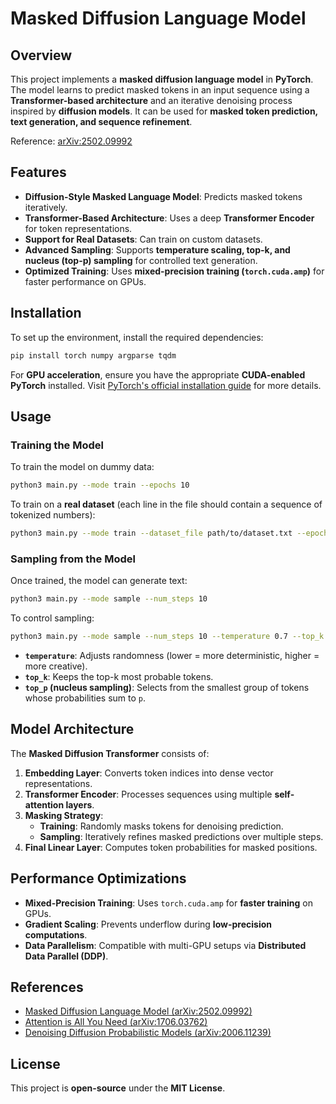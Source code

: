 # Masked Diffusion Language Model

## Overview
This project implements a **masked diffusion language model** in **PyTorch**. The model learns to predict masked tokens in an input sequence using a **Transformer-based architecture** and an iterative denoising process inspired by **diffusion models**. It can be used for **masked token prediction, text generation, and sequence refinement**.

Reference: [arXiv:2502.09992](https://arxiv.org/abs/2502.09992)



## Features
- **Diffusion-Style Masked Language Model**: Predicts masked tokens iteratively.
- **Transformer-Based Architecture**: Uses a deep **Transformer Encoder** for token representations.
- **Support for Real Datasets**: Can train on custom datasets.
- **Advanced Sampling**: Supports **temperature scaling, top-k, and nucleus (top-p) sampling** for controlled text generation.
- **Optimized Training**: Uses **mixed-precision training (`torch.cuda.amp`)** for faster performance on GPUs.



## Installation
To set up the environment, install the required dependencies:
```bash
pip install torch numpy argparse tqdm
```

For **GPU acceleration**, ensure you have the appropriate **CUDA-enabled PyTorch** installed. Visit [PyTorch's official installation guide](https://pytorch.org/get-started/locally/) for more details.



## Usage

### Training the Model
To train the model on dummy data:
```bash
python3 main.py --mode train --epochs 10
```

To train on a **real dataset** (each line in the file should contain a sequence of tokenized numbers):
```bash
python3 main.py --mode train --dataset_file path/to/dataset.txt --epochs 10
```



### Sampling from the Model
Once trained, the model can generate text:
```bash
python3 main.py --mode sample --num_steps 10
```

To control sampling:
```bash
python3 main.py --mode sample --num_steps 10 --temperature 0.7 --top_k 50 --top_p 0.9
```
- **`temperature`**: Adjusts randomness (lower = more deterministic, higher = more creative).
- **`top_k`**: Keeps the top-k most probable tokens.
- **`top_p` (nucleus sampling)**: Selects from the smallest group of tokens whose probabilities sum to `p`.



## Model Architecture
The **Masked Diffusion Transformer** consists of:

1. **Embedding Layer**: Converts token indices into dense vector representations.
2. **Transformer Encoder**: Processes sequences using multiple **self-attention layers**.
3. **Masking Strategy**: 
   - **Training**: Randomly masks tokens for denoising prediction.
   - **Sampling**: Iteratively refines masked predictions over multiple steps.
4. **Final Linear Layer**: Computes token probabilities for masked positions.



## Performance Optimizations
- **Mixed-Precision Training**: Uses `torch.cuda.amp` for **faster training** on GPUs.
- **Gradient Scaling**: Prevents underflow during **low-precision computations**.
- **Data Parallelism**: Compatible with multi-GPU setups via **Distributed Data Parallel (DDP)**.



## References
- [Masked Diffusion Language Model (arXiv:2502.09992)](https://arxiv.org/abs/2502.09992)
- [Attention is All You Need (arXiv:1706.03762)](https://arxiv.org/abs/1706.03762)
- [Denoising Diffusion Probabilistic Models (arXiv:2006.11239)](https://arxiv.org/abs/2006.11239)



## License
This project is **open-source** under the **MIT License**.
